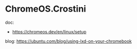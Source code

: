 # ChromeOS.Crostini
doc:
- https://chromeos.dev/en/linux/setup

blog: https://ubuntu.com/blog/using-lxd-on-your-chromebook
